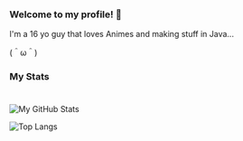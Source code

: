 ### Welcome to my profile! 👋

I'm a 16 yo guy that loves Animes and making stuff in Java...

(＾ω＾)

### My Stats
#

![My GitHub Stats](https://github-readme-stats.vercel.app/api?username=FakeException&show_icons=true&theme=radical)

![Top Langs](https://github-readme-stats.vercel.app/api/top-langs/?username=FakeException)
